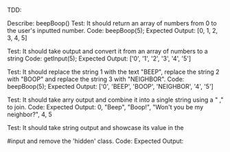 TDD:

Describe: beepBoop()
Test: It should return an array of numbers from 0 to the user's inputted number.
Code: beepBoop(5);
Expected Output: [0, 1, 2, 3, 4, 5]

Test: It should take output and convert it from an array of numbers to a string
Code: getInput(5);
Expected Output: ['0', '1', '2', '3', '4', '5']

Test: It should replace the string 1 with the text "BEEP", replace the string 2 with "BOOP" and replace the string 3 with "NEIGHBOR".
Code: beepBoop(5);
Expected Output: ['0', 'BEEP', 'BOOP', 'NEIGHBOR', '4', '5']

Test: It should take arry output and combine it into a single string using a " ," to join.
Code: 
Expected Output: 0, "Beep", "Boop!", "Won't you be my neighbor?", 4, 5

Test: It should take string output and showcase its value in the <p> #input and remove the 'hidden' class.
Code: 
Expected Output: <div id="display-div" class="inside-form">